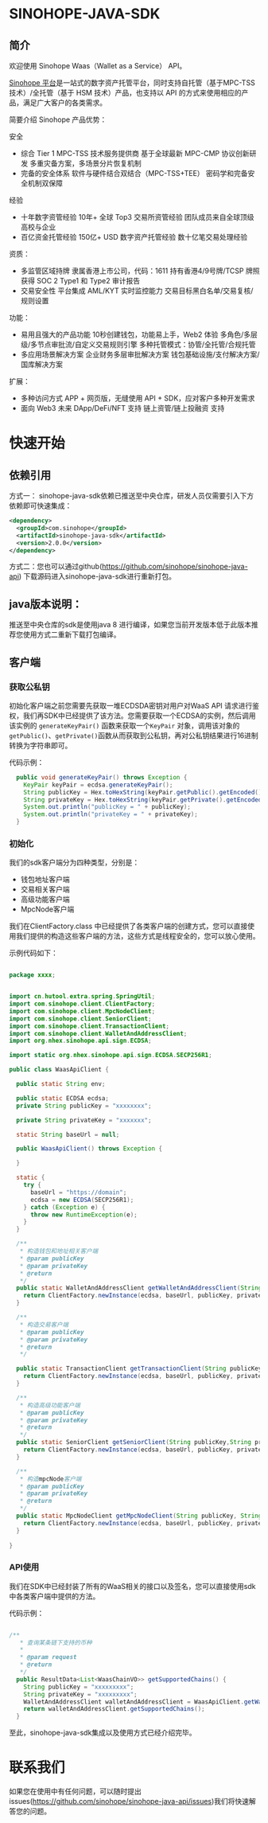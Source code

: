 # SINOHOPE-JAVA-SDK

## 简介
欢迎使用 Sinohope Waas（Wallet as a Service） API。

[Sinohope 平台](https://www.sinohope.com/)是一站式的数字资产托管平台，同时支持自托管（基于MPC-TSS 技术）/全托管（基于 HSM 技术）产品，也支持以 API 的方式来使用相应的产品，满足广大客户的各类需求。

简要介绍 Sinohope 产品优势：


安全
- 综合 Tier 1 MPC-TSS  技术服务提供商
  基于全球最新 MPC-CMP 协议创新研发
  多重灾备方案，多场景分片恢复机制
- 完备的安全体系
  软件与硬件结合双结合（MPC-TSS+TEE）
  密码学和完备安全机制双保障

经验
- 十年数字资管经验
  10年+ 全球 Top3 交易所资管经验
  团队成员来自全球顶级高校与企业
- 百亿资金托管经验
  150亿+ USD 数字资产托管经验
  数十亿笔交易处理经验

资质：
- 多监管区域持牌
  隶属香港上市公司，代码：1611
  持有香港4/9号牌/TCSP  牌照
  获得 SOC 2 Type1 和  Type2  审计报告
- 交易安全性
  平台集成  AML/KYT  实时监控能力
  交易目标黑白名单/交易复核/规则设置

功能：
- 易用且强大的产品功能
  10秒创建钱包，功能易上手，Web2 体验
  多角色/多层级/多节点审批流/自定义交易规则引擎
  多种托管模式：协管/全托管/合规托管
- 多应用场景解决方案
  企业财务多层审批解决方案
  钱包基础设施/支付解决方案/国库解决方案

扩展：
- 多种访问方式
  APP + 网页版，无缝使用
  API + SDK，应对客户多种开发需求
- 面向 Web3 未来
  DApp/DeFi/NFT 支持
  链上资管/链上投融资 支持




# 快速开始
## 依赖引用

方式一：
sinohope-java-sdk依赖已推送至中央仓库，研发人员仅需要引入下方依赖即可快速集成：
```xml
<dependency>
  <groupId>com.sinohope</groupId>
  <artifactId>sinohope-java-sdk</artifactId>
  <version>2.0.0</version>
</dependency>
```
方式二：您也可以通过github(https://github.com/sinohope/sinohope-java-api) 下载源码进入sinohope-java-sdk进行重新打包。

## java版本说明：

推送至中央仓库的sdk是使用java 8 进行编译，如果您当前开发版本低于此版本推荐您使用方式二重新下载打包编译。

## 客户端

### 获取公私钥
初始化客户端之前您需要先获取一堆ECDSDA密钥对用户对WaaS API 请求进行鉴权，我们再SDK中已经提供了该方法。您需要获取一个ECDSA的实例，然后调用该实例的 `generateKeyPair()` 函数来获取一个`KeyPair`
对象，调用该对象的 `getPublic()`、`getPrivate()`函数从而获取到公私钥，再对公私钥结果进行16进制转换为字符串即可。

代码示例：
```java
  public void generateKeyPair() throws Exception {
    KeyPair keyPair = ecdsa.generateKeyPair();
    String publicKey = Hex.toHexString(keyPair.getPublic().getEncoded());
    String privateKey = Hex.toHexString(keyPair.getPrivate().getEncoded());
    System.out.println("publicKey = " + publicKey);
    System.out.println("privateKey = " + privateKey);
  }

```

### 初始化

我们的sdk客户端分为四种类型，分别是：

- 钱包地址客户端
- 交易相关客户端
- 高级功能客户端
- MpcNode客户端

我们在ClientFactory.class 中已经提供了各类客户端的创建方式，您可以直接使用我们提供的构造这些客户端的方法，这些方式是线程安全的，您可以放心使用。

示例代码如下：

```java

package xxxx;


import cn.hutool.extra.spring.SpringUtil;
import com.sinohope.client.ClientFactory;
import com.sinohope.client.MpcNodeClient;
import com.sinohope.client.SeniorClient;
import com.sinohope.client.TransactionClient;
import com.sinohope.client.WalletAndAddressClient;
import org.nhex.sinohope.api.sign.ECDSA;

import static org.nhex.sinohope.api.sign.ECDSA.SECP256R1;

public class WaasApiClient {

  public static String env;

  public static ECDSA ecdsa;
  private String publicKey = "xxxxxxxx";

  private String privateKey = "xxxxxxx";

  static String baseUrl = null;

  public WaasApiClient() throws Exception {

  }

  static {     
    try {
      baseUrl = "https://domain";
      ecdsa = new ECDSA(SECP256R1);
    } catch (Exception e) {
      throw new RuntimeException(e);
    }
  }

  /**
   * 构造钱包和地址相关客户端
   * @param publicKey
   * @param privateKey
   * @return
   */
  public static WalletAndAddressClient getWalletAndAddressClient(String publicKey,String privateKey) {
    return ClientFactory.newInstance(ecdsa, baseUrl, publicKey, privateKey).newWalletAndAddressClient();
  }

  /**
   * 构造交易客户端
   * @param publicKey
   * @param privateKey
   * @return
   */

  public static TransactionClient getTransactionClient(String publicKey,String privateKey) {
    return ClientFactory.newInstance(ecdsa, baseUrl, publicKey, privateKey).newTransactionClient();
  }

  /**
   * 构造高级功能客户端
   * @param publicKey
   * @param privateKey
   * @return
   */
  public static SeniorClient getSeniorClient(String publicKey,String privateKey) {
    return ClientFactory.newInstance(ecdsa, baseUrl, publicKey, privateKey).newSeniorClient();
  }

  /**
   * 构造mpcNode客户端
   * @param publicKey
   * @param privateKey
   * @return
   */
  public static MpcNodeClient getMpcNodeClient(String publicKey, String privateKey) {
    return ClientFactory.newInstance(ecdsa, baseUrl, publicKey, privateKey).newMpcNodeClient();
  }
  
}

```

### API使用
我们在SDK中已经封装了所有的WaaS相关的接口以及签名，您可以直接使用sdk中各类客户端中提供的方法。

代码示例：
```java

/**
   * 查询某条链下支持的币种
   *
   * @param request
   * @return
   */
  public ResultData<List<WaasChainVO>> getSupportedChains() {
    String publicKey = "xxxxxxxxx";
    String privateKey = "xxxxxxxxx";
    WalletAndAddressClient walletAndAddressClient = WaasApiClient.getWalletAndAddressClient(publicKey, privateKey);
    return walletAndAddressClient.getSupportedChains();
  }

```
至此，sinohope-java-sdk集成以及使用方式已经介绍完毕。

# 联系我们
如果您在使用中有任何问题，可以随时提出issues(https://github.com/sinohope/sinohope-java-api/issues)我们将快速解答您的问题。






